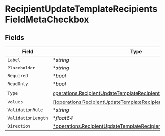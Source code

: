 # RecipientUpdateTemplateRecipientsFieldMetaCheckbox


## Fields

| Field                                                                                                                                                  | Type                                                                                                                                                   | Required                                                                                                                                               | Description                                                                                                                                            |
| ------------------------------------------------------------------------------------------------------------------------------------------------------ | ------------------------------------------------------------------------------------------------------------------------------------------------------ | ------------------------------------------------------------------------------------------------------------------------------------------------------ | ------------------------------------------------------------------------------------------------------------------------------------------------------ |
| `Label`                                                                                                                                                | **string*                                                                                                                                              | :heavy_minus_sign:                                                                                                                                     | N/A                                                                                                                                                    |
| `Placeholder`                                                                                                                                          | **string*                                                                                                                                              | :heavy_minus_sign:                                                                                                                                     | N/A                                                                                                                                                    |
| `Required`                                                                                                                                             | **bool*                                                                                                                                                | :heavy_minus_sign:                                                                                                                                     | N/A                                                                                                                                                    |
| `ReadOnly`                                                                                                                                             | **bool*                                                                                                                                                | :heavy_minus_sign:                                                                                                                                     | N/A                                                                                                                                                    |
| `Type`                                                                                                                                                 | [operations.RecipientUpdateTemplateRecipientsFieldMetaTypeCheckbox](../../models/operations/recipientupdatetemplaterecipientsfieldmetatypecheckbox.md) | :heavy_check_mark:                                                                                                                                     | N/A                                                                                                                                                    |
| `Values`                                                                                                                                               | [][operations.RecipientUpdateTemplateRecipientsValue2](../../models/operations/recipientupdatetemplaterecipientsvalue2.md)                             | :heavy_minus_sign:                                                                                                                                     | N/A                                                                                                                                                    |
| `ValidationRule`                                                                                                                                       | **string*                                                                                                                                              | :heavy_minus_sign:                                                                                                                                     | N/A                                                                                                                                                    |
| `ValidationLength`                                                                                                                                     | **float64*                                                                                                                                             | :heavy_minus_sign:                                                                                                                                     | N/A                                                                                                                                                    |
| `Direction`                                                                                                                                            | [*operations.RecipientUpdateTemplateRecipientsDirection](../../models/operations/recipientupdatetemplaterecipientsdirection.md)                        | :heavy_minus_sign:                                                                                                                                     | N/A                                                                                                                                                    |